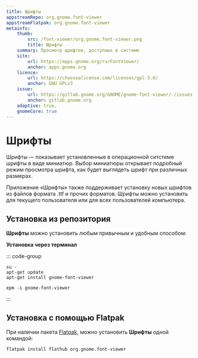 ```yaml
---
title: Шрифты
appstreamRepo: org.gnome.font-viewer
appstreamFlatpak: org.gnome.font-viewer
metainfo:
    thumb:
        src: /font-viewer/org.gnome.font-viewer.png
        title: Шрифты
    summary: Просмотр шрифтов, доступных в системе
    site:
        url: https://apps.gnome.org/ru/FontViewer/
        anchor: apps.gnome.org
    licence:
        url: https://choosealicense.com/licenses/gpl-3.0/
        anchor: GNU GPLv3
    issue: 
        url: https://gitlab.gnome.org/GNOME/gnome-font-viewer/-/issues
        anchor: gitlab.gnome.org
    adaptive: true,
    gnomeCore: true
---
```


# Шрифты

Шрифты — показывает установленные в операционной ситстеме шрифты в виде миниатюр. Выбор миниатюры открывает подробный режим просмотра шрифта, как будет выглядеть шрифт при различных размерах.

Приложение «Шрифты» также поддерживает установку новых шрифтов из файлов формата .ttf и прочих форматов. Шрифты можно установить для текущего пользователя или для всех пользователей компьютера.

## Установка из репозитория

**Шрифты** можно установить любым привычным и удобным способом:

<!--@include: ./parts/install/software-repo.md-->

**Установка через терминал**

::: code-group

```shell[apt-get]
su -
apt-get update
apt-get install gnome-font-viewer
```
```shell[epm]
epm -i gnome-font-viewer
```

:::

## Установка c помощью Flatpak

При наличии пакета [Flatpak](/flatpak), можно установить **Шрифты** одной командой:

```shell
flatpak install flathub org.gnome.font-viewer
```

<!--@include: ./parts/install/software-flatpak.md-->